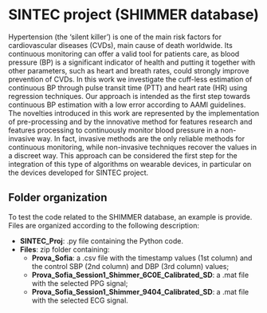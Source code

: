 # SINTEC project (SHIMMER database)
Hypertension (the ‘silent killer’) is one of the main risk factors for cardiovascular diseases (CVDs), main cause of death worldwide. Its continuous monitoring can offer a valid tool for patients care, as blood pressure (BP) is a significant indicator of health and putting it together with other parameters, such as heart and breath rates, could strongly improve prevention of CVDs. In this work we investigate the cuff-less estimation of continuous BP through pulse transit time (PTT) and heart rate (HR) using regression techniques. Our approach is intended as the first step towards continuous BP estimation with a low error according to AAMI guidelines. The novelties introduced in this work are represented by the implementation of pre-processing and by the innovative method for features research and features processing to continuously monitor blood pressure in a non-invasive way. In fact, invasive methods are the only reliable methods for continuous monitoring, while non-invasive techniques recover the values in a discreet way. 
This approach can be considered the first step for the integration of this type of algorithms on wearable devices, in particular on the devices developed for SINTEC project.

## Folder organization
To test the code related to the SHIMMER database, an example is provide. Files are organized according to the following description:
* **SINTEC_Proj**: .py file containing the Python code.
* **Files**: zip folder containing:
   * **Prova_Sofia**: a .csv file with the timestamp values (1st column) and the control SBP (2nd column) and DBP (3rd column) values; 
   * **Prova_Sofia_Session1_Shimmer_6C0E_Calibrated_SD**: a .mat file with the selected PPG signal;
   * **Prova_Sofia_Session1_Shimmer_9404_Calibrated_SD**: a .mat file with the selected ECG signal.
